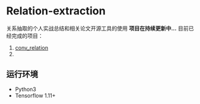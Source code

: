 # Relation-extraction
关系抽取的个人实战总结和相关论文开源工具的使用
**项目在持续更新中...**
目前已经完成的项目：
1. [conv_relation](https://github.com/coderGray1296/Relation-extraction/tree/master/conv_relation)
2. 
## 运行环境
- Python3
- Tensorflow 1.11+
